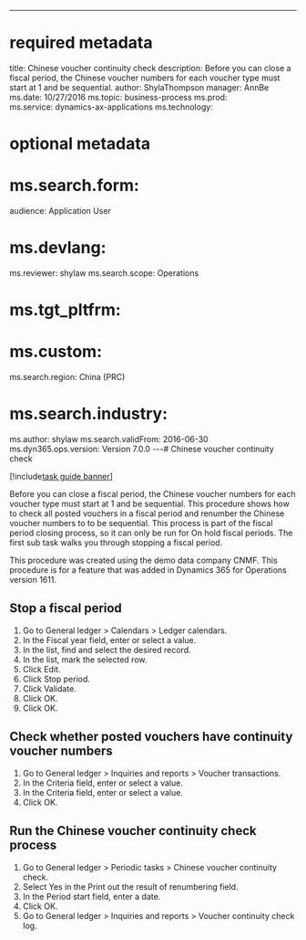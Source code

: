 --- 
# required metadata 
 
title: Chinese voucher continuity check
description: Before you can close a fiscal period, the Chinese voucher numbers for each voucher type must start at 1 and be sequential. 
author: ShylaThompson
manager: AnnBe 
ms.date: 10/27/2016
ms.topic: business-process 
ms.prod:  
ms.service: dynamics-ax-applications 
ms.technology:  
 
# optional metadata 
 
# ms.search.form:   
audience: Application User 
# ms.devlang:  
ms.reviewer: shylaw
ms.search.scope: Operations 
# ms.tgt_pltfrm:  
# ms.custom:  
ms.search.region: China (PRC)
# ms.search.industry: 
ms.author: shylaw
ms.search.validFrom: 2016-06-30 
ms.dyn365.ops.version: Version 7.0.0 
---# Chinese voucher continuity check

[!include[task guide banner](../../includes/task-guide-banner.md)]

Before you can close a fiscal period, the Chinese voucher numbers for each voucher type must start at 1 and be sequential.
This procedure shows how to check all posted vouchers in a fiscal period and renumber the Chinese voucher numbers to to be sequential. This process is part of the fiscal period closing process, so it can only be run for On hold fiscal periods. The first sub task walks you through stopping a fiscal period. 

This procedure was created using the demo data company CNMF. This procedure is for a feature that was added in Dynamics 365 for Operations version 1611.


## Stop a fiscal period
1. Go to General ledger > Calendars > Ledger calendars.
2. In the Fiscal year field, enter or select a value.
3. In the list, find and select the desired record.
4. In the list, mark the selected row.
5. Click Edit.
6. Click Stop period.
7. Click Validate.
8. Click OK.
9. Click OK.

## Check whether posted vouchers have continuity voucher numbers
1. Go to General ledger > Inquiries and reports > Voucher transactions.
2. In the Criteria field, enter or select a value.
3. In the Criteria field, enter or select a value.
4. Click OK.

## Run the Chinese voucher continuity check process
1. Go to General ledger > Periodic tasks > Chinese voucher continuity check.
2. Select Yes in the Print out the result of renumbering field.
3. In the Period start field, enter a date.
4. Click OK.
5. Go to General ledger > Inquiries and reports > Voucher continuity check log.

